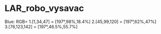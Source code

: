 # LAR_robo_vysavac
Blue: RGB=
1.[1,34,47] = [197°,98%,18.4%]
2.[45,99,120] = [197°,62%,47%]
3.[76,123,142] = [197°,46.5%,55.7%]
